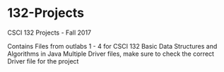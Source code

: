 # 132-Projects
CSCI 132 Projects - Fall 2017

Contains Files from outlabs 1 - 4 for CSCI 132 Basic Data Structures and Algorithms in Java
Multiple Driver files, make sure to check the correct Driver file for the project

